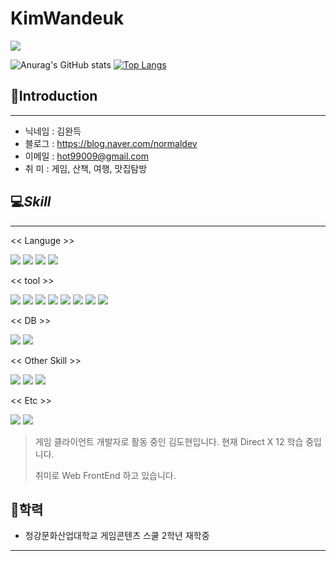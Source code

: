 # KimWandeuk

<img src="https://capsule-render.vercel.app/api?type=waving&height=300&color=gradient&text=Hello%20&section=header&descAlignY=43&descAlign=84&textBg=false&reversal=false&fontAlign=50&animation=blink&rotate=0"/>


![Anurag's GitHub stats](https://github-readme-stats.vercel.app/api?username=hot5667&show_icons=true&theme=radical)
[![Top Langs](https://github-readme-stats.vercel.app/api/top-langs/?username=hot5667&layout=compact)](https://github.com/anuraghazra/github-readme-stats)

## 🌊Introduction
---
- 닉네임 : 김완득
- 블로그 : https://blog.naver.com/normaldev
- 이메일 : hot99009@gmail.com
- 취    미 : 게임, 산책, 여행, 맛집탐방

## 💻_Skill_
---
<< Languge >>

<img src="https://img.shields.io/badge/C-A8B9CC?style=&logo=c&logoColor=FFFFFF"/>
<img src="https://img.shields.io/badge/C%23-512BD4?style=&logo=csharp&logoColor="/>
<img src="https://img.shields.io/badge/C++-00599C?style=&logo=cplusplus&logoColor="/>

<img src="https://img.shields.io/badge/Javascript-F7DF1E?style=&logo=javascript&logoColor=FFFFFF"/>

<< tool  >>

<img src="https://img.shields.io/badge/Unity-000000?style=&logo=unity&logoColor=FFFFFF"/>
<img src="https://img.shields.io/badge/DirectX-000000?style=&logo=microsoft&logoColor=FFFFFF"/>
<img src="https://img.shields.io/badge/Unreal Engine-FFFFFF?style=&logo=unrealengine&logoColor=000000"/>

<img src="https://img.shields.io/badge/Visual Studio-5C2D91?style=&logo=visualstudio&logoColor=FFFFFF"/>
<img src="https://img.shields.io/badge/Visual Studio Code-007ACC?style=&logo=visualstudiocode&logoColor=FFFFFF"/>
<img src="https://img.shields.io/badge/Git-F05032?style=&logo=git&logoColor=FFFFFF"/>
<img src="https://img.shields.io/badge/GitHub-181717?style=&logo=github&logoColor=FFFFFF"/>
<img src="https://img.shields.io/badge/GitLab-FC6D26?style=&logo=gitlab&logoColor=FFFFFF"/>

<< DB >>

<img src="https://img.shields.io/badge/MariaDB-003545?style=&logo=mariadb&logoColor=FFFFFF"/>
<img src="https://img.shields.io/badge/Mysql-01B4E4?style=&logo=mysql&logoColor=FFFFFF"/>

<< Other Skill >>

<img src="https://img.shields.io/badge/Javascript-F7DF1E?style=&logo=javascript&logoColor=FFFFFF"/>

<img src="https://img.shields.io/badge/Vue-4FC08D?style=&logo=vuedotjs&logoColor=FFFFFF"/>
<img src="https://img.shields.io/badge/React-61DAFB?style=&logo=react&logoColor=FFFFFF"/>

<< Etc >>

<img src="https://img.shields.io/badge/Microsoft PowerPoint
-B7472A?style=&logo=react&logoColor=FFFFFF"/>
<img src="https://img.shields.io/badge/Microsoft Word-2B579A?style=&logo=microsoftword&logoColor=FFFFFF"/>

>게임 클라이언트 개발자로 활동 중인 김도현입니다. 현재 Direct X 12 학습 중입니다. 
> 
>취미로 Web FrontEnd 하고 있습니다.

## 🏫학력

- 청강문화산업대학교 게임콘텐츠 스쿨 2학년 재학중

---

